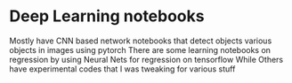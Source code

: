 # Deep Learning notebooks
Mostly have CNN based network notebooks that detect objects various objects in images using pytorch
There are some learning notebooks on regression by using Neural Nets for regression on tensorflow
While Others have experimental codes that I was tweaking for various stuff 
